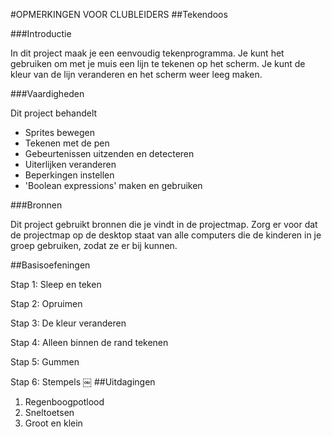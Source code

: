 #OPMERKINGEN VOOR CLUBLEIDERS 
##Tekendoos###IntroductieIn dit project maak je een eenvoudig tekenprogramma. Je kunt het gebruiken om met je muis een lijn te tekenen op het scherm. Je kunt de kleur van de lijn veranderen en het scherm weer leeg maken.  ###VaardighedenDit project behandelt* Sprites bewegen* Tekenen met de pen * Gebeurtenissen uitzenden en detecteren * Uiterlijken veranderen* Beperkingen instellen* 'Boolean expressions' maken en gebruiken###BronnenDit project gebruikt bronnen die je vindt in de projectmap. Zorg er voor dat de projectmap op de desktop staat van alle computers die de kinderen in je groep gebruiken, zodat ze er bij kunnen. ##BasisoefeningenStap 1: Sleep en tekenStap 2: OpruimenStap 3: De kleur veranderenStap 4: Alleen binnen de rand tekenen Stap 5: GummenStap 6: Stempels￼
##Uitdagingen1. Regenboogpotlood2. Sneltoetsen 3. Groot en klein